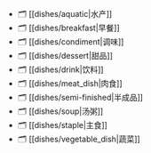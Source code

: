 
- 🗂️ [[dishes/aquatic|水产]]
- 🗂️ [[dishes/breakfast|早餐]]
- 🗂️ [[dishes/condiment|调味]]
- 🗂️ [[dishes/dessert|甜品]]
- 🗂️ [[dishes/drink|饮料]]
- 🗂️ [[dishes/meat_dish|肉食]]
- 🗂️ [[dishes/semi-finished|半成品]]
- 🗂️ [[dishes/soup|汤粥]]
- 🗂️ [[dishes/staple|主食]]
- 🗂️ [[dishes/vegetable_dish|蔬菜]]

